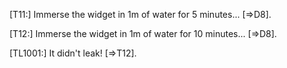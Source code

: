 [T11:] Immerse the widget in 1m of water for 5 minutes... [=>D8].

[T12:] Immerse the widget in 1m of water for 10 minutes... [=>D8].

[TL1001:] It didn't leak! [=>T12].
